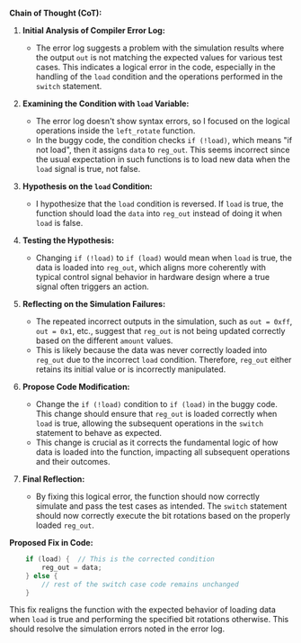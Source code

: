 **Chain of Thought (CoT):**

1. **Initial Analysis of Compiler Error Log:**
   - The error log suggests a problem with the simulation results where the output `out` is not matching the expected values for various test cases. This indicates a logical error in the code, especially in the handling of the `load` condition and the operations performed in the `switch` statement.

2. **Examining the Condition with `load` Variable:**
   - The error log doesn't show syntax errors, so I focused on the logical operations inside the `left_rotate` function.
   - In the buggy code, the condition checks `if (!load)`, which means "if not load", then it assigns `data` to `reg_out`. This seems incorrect since the usual expectation in such functions is to load new data when the `load` signal is true, not false.

3. **Hypothesis on the `load` Condition:**
   - I hypothesize that the `load` condition is reversed. If `load` is true, the function should load the `data` into `reg_out` instead of doing it when `load` is false.

4. **Testing the Hypothesis:**
   - Changing `if (!load)` to `if (load)` would mean when `load` is true, the data is loaded into `reg_out`, which aligns more coherently with typical control signal behavior in hardware design where a true signal often triggers an action.

5. **Reflecting on the Simulation Failures:**
   - The repeated incorrect outputs in the simulation, such as `out = 0xff`, `out = 0x1`, etc., suggest that `reg_out` is not being updated correctly based on the different `amount` values.
   - This is likely because the data was never correctly loaded into `reg_out` due to the incorrect `load` condition. Therefore, `reg_out` either retains its initial value or is incorrectly manipulated.

6. **Propose Code Modification:**
   - Change the `if (!load)` condition to `if (load)` in the buggy code. This change should ensure that `reg_out` is loaded correctly when `load` is true, allowing the subsequent operations in the `switch` statement to behave as expected.
   - This change is crucial as it corrects the fundamental logic of how data is loaded into the function, impacting all subsequent operations and their outcomes.

7. **Final Reflection:**
   - By fixing this logical error, the function should now correctly simulate and pass the test cases as intended. The `switch` statement should now correctly execute the bit rotations based on the properly loaded `reg_out`.

**Proposed Fix in Code:**
```cpp
    if (load) {  // This is the corrected condition
        reg_out = data;
    } else {
        // rest of the switch case code remains unchanged
    }
```

This fix realigns the function with the expected behavior of loading data when `load` is true and performing the specified bit rotations otherwise. This should resolve the simulation errors noted in the error log.